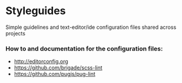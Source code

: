 # Styleguides
Simple guidelines and text-editor/ide configuration files shared across projects

### How to and documentation for the configuration files:
- http://editorconfig.org
- https://github.com/brigade/scss-lint
- https://github.com/pugjs/pug-lint
